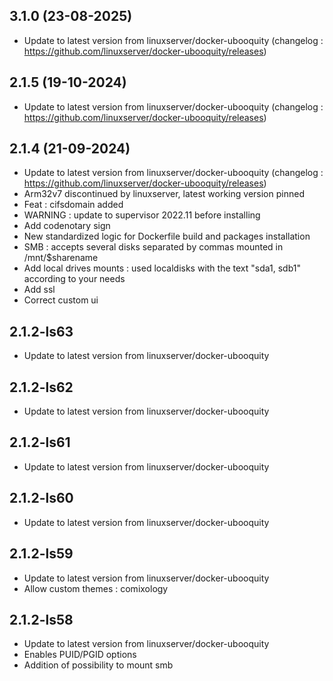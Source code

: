 
## 3.1.0 (23-08-2025)
- Update to latest version from linuxserver/docker-ubooquity (changelog : https://github.com/linuxserver/docker-ubooquity/releases)

## 2.1.5 (19-10-2024)
- Update to latest version from linuxserver/docker-ubooquity (changelog : https://github.com/linuxserver/docker-ubooquity/releases)

## 2.1.4 (21-09-2024)
- Update to latest version from linuxserver/docker-ubooquity (changelog : https://github.com/linuxserver/docker-ubooquity/releases)
- Arm32v7 discontinued by linuxserver, latest working version pinned
- Feat : cifsdomain added
- WARNING : update to supervisor 2022.11 before installing
- Add codenotary sign
- New standardized logic for Dockerfile build and packages installation
- SMB : accepts several disks separated by commas mounted in /mnt/$sharename
- Add local drives mounts : used localdisks with the text "sda1, sdb1" according to your needs
- Add ssl
- Correct custom ui

## 2.1.2-ls63

- Update to latest version from linuxserver/docker-ubooquity

## 2.1.2-ls62

- Update to latest version from linuxserver/docker-ubooquity

## 2.1.2-ls61

- Update to latest version from linuxserver/docker-ubooquity

## 2.1.2-ls60

- Update to latest version from linuxserver/docker-ubooquity

## 2.1.2-ls59

- Update to latest version from linuxserver/docker-ubooquity
- Allow custom themes : comixology

## 2.1.2-ls58

- Update to latest version from linuxserver/docker-ubooquity
- Enables PUID/PGID options
- Addition of possibility to mount smb
